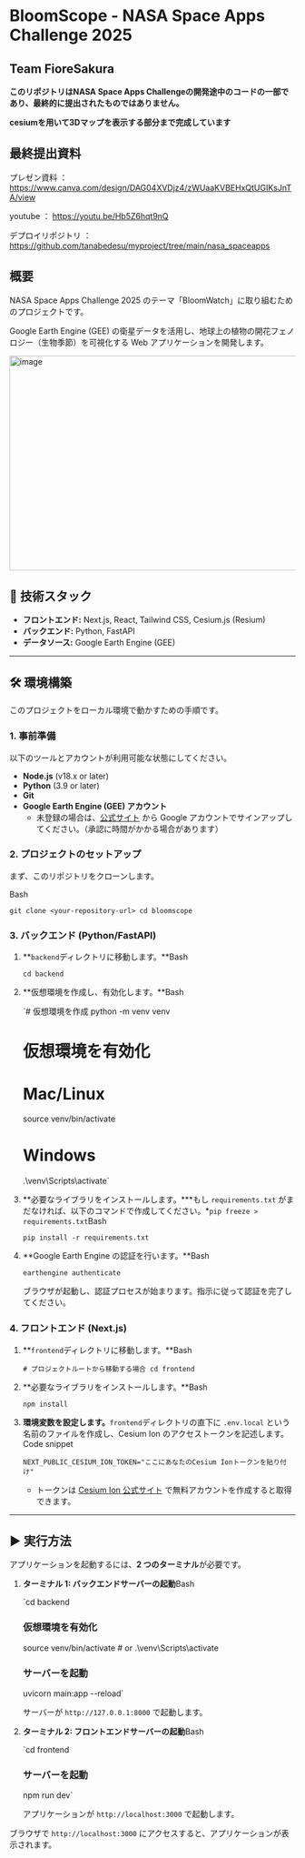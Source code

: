 # BloomScope - NASA Space Apps Challenge 2025
## Team FioreSakura
**このリポジトリはNASA Space Apps Challengeの開発途中のコードの一部であり、最終的に提出されたものではありません。**

**cesiumを用いて3Dマップを表示する部分まで完成しています**
## 最終提出資料
プレゼン資料 ： https://www.canva.com/design/DAG04XVDjz4/zWUaaKVBEHxQtUGIKsJnTA/view

youtube ： https://youtu.be/Hb5Z6hqt9nQ

デプロイリポジトリ ： https://github.com/tanabedesu/myproject/tree/main/nasa_spaceapps

## 概要
NASA Space Apps Challenge 2025 のテーマ「BloomWatch」に取り組むためのプロジェクトです。

Google Earth Engine (GEE) の衛星データを活用し、地球上の植物の開花フェノロジー（生物季節）を可視化する Web アプリケーションを開発します。

<img width="720" height="378" alt="image" src="https://github.com/user-attachments/assets/97fe6f3e-19b6-49b8-b82f-ecc55168fef2" />

## 🚀 技術スタック

- **フロントエンド:** Next.js, React, Tailwind CSS, Cesium.js (Resium)
- **バックエンド:** Python, FastAPI
- **データソース:** Google Earth Engine (GEE)

---

## 🛠️ 環境構築

このプロジェクトをローカル環境で動かすための手順です。

### **1. 事前準備**

以下のツールとアカウントが利用可能な状態にしてください。

- **Node.js** (v18.x or later)
- **Python** (3.9 or later)
- **Git**
- **Google Earth Engine (GEE) アカウント**
  - 未登録の場合は、[公式サイト](https://earthengine.google.com/) から Google アカウントでサインアップしてください。（承認に時間がかかる場合があります）

### **2. プロジェクトのセットアップ**

まず、このリポジトリをクローンします。

Bash

`git clone <your-repository-url>
cd bloomscope`

### **3. バックエンド (Python/FastAPI)**

1. **`backend`ディレクトリに移動します。**Bash

   `cd backend`

2. **仮想環境を作成し、有効化します。**Bash

   `# 仮想環境を作成
   python -m venv venv

   # 仮想環境を有効化

   # Mac/Linux

   source venv/bin/activate

   # Windows

   .\venv\Scripts\activate`

3. **必要なライブラリをインストールします。\***もし `requirements.txt` がまだなければ、以下のコマンドで作成してください。\*`pip freeze > requirements.txt`Bash

   `pip install -r requirements.txt`

4. **Google Earth Engine の認証を行います。**Bash

   `earthengine authenticate`

   ブラウザが起動し、認証プロセスが始まります。指示に従って認証を完了してください。

### **4. フロントエンド (Next.js)**

1. **`frontend`ディレクトリに移動します。**Bash

   `# プロジェクトルートから移動する場合
cd frontend`

2. **必要なライブラリをインストールします。**Bash

   `npm install`

3. **環境変数を設定します。**`frontend`ディレクトリの直下に `.env.local` という名前のファイルを作成し、Cesium Ion のアクセストークンを記述します。Code snippet

   `NEXT_PUBLIC_CESIUM_ION_TOKEN="ここにあなたのCesium Ionトークンを貼り付け"`

   - トークンは [Cesium Ion 公式サイト](https://ion.cesium.com/) で無料アカウントを作成すると取得できます。

---

## ▶️ 実行方法

アプリケーションを起動するには、**2 つのターミナル**が必要です。

1. **ターミナル 1: バックエンドサーバーの起動**Bash

   `cd backend

   ### 仮想環境を有効化

   source venv/bin/activate # or .\venv\Scripts\activate

   ### サーバーを起動

   uvicorn main:app --reload`

   サーバーが `http://127.0.0.1:8000` で起動します。

2. **ターミナル 2: フロントエンドサーバーの起動**Bash

   `cd frontend

   ### サーバーを起動

   npm run dev`

   アプリケーションが `http://localhost:3000` で起動します。

ブラウザで `http://localhost:3000` にアクセスすると、アプリケーションが表示されます。
